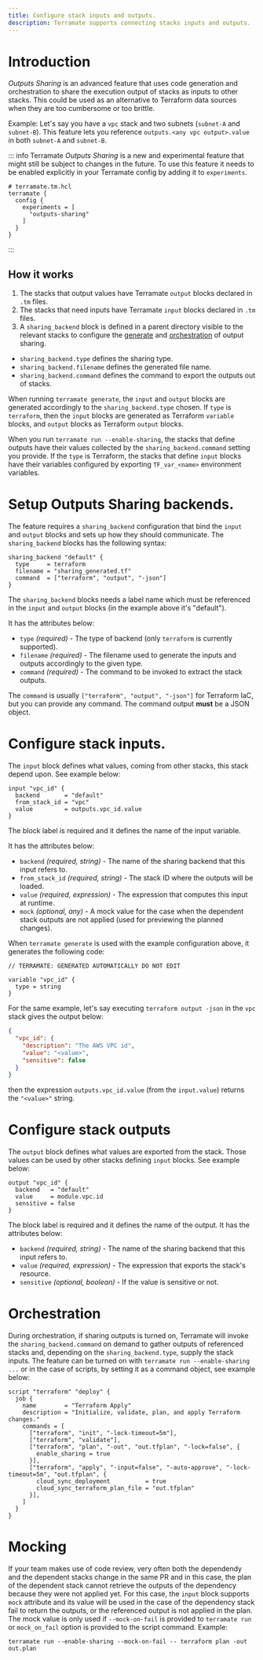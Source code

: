 ```yaml
---
title: Configure stack inputs and outputs.
description: Terramate supports connecting stacks inputs and outputs.
---
```


# Introduction

_Outputs Sharing_  is an advanced feature that uses code generation and 
orchestration to share the execution output of stacks as inputs to other stacks.
This could be used as an alternative to Terraform data sources when they are too 
cumbersome or too brittle.

Example: Let's say you have a `vpc` stack and two subnets (`subnet-A` and `subnet-B`).
This feature lets you reference `outputs.<any vpc output>.value` in both `subnet-A` 
and `subnet-B`.

::: info
Terramate _Outputs Sharing_ is a new and experimental feature that might still be subject to changes in the future.
To use this feature it needs to be enabled explicitly in your Terramate config by adding it to `experiments`.

```hcl
# terramate.tm.hcl
terramate {
  config {
    experiments = [
      "outputs-sharing"
    ]
  }
}
```

:::

## How it works

1. The stacks that output values have Terramate `output` blocks declared in `.tm` files.
2. The stacks that need inputs have Terramate `input` blocks declared in `.tm` files.
3. A `sharing_backend` block is defined in a parent directory visible to the relevant stacks to configure the [generate](../code-generation/index.md) and [orchestration](./index.md) of output sharing.
  - `sharing_backend.type` defines the sharing type.
  - `sharing_backend.filename` defines the generated file name.
  - `sharing_backend.command` defines the command to export the outputs out of stacks.

When running `terramate generate`, the `input` and `output` blocks are generated
accordingly to the `sharing_backend.type` chosen. If `type` is `terraform`, then the
`input` blocks are generated as Terraform `variable` blocks, and `output` blocks as
Terraform `output` blocks.

When you run `terramate run --enable-sharing`, the stacks that define outputs have their values collected by the `sharing_backend.command` setting you provide. If the `type` is Terraform, the stacks that define `input` blocks have their variables configured by exporting `TF_var_<name>` environment variables.

# Setup Outputs Sharing backends.

The feature requires a `sharing_backend` configuration that bind the `input` and `output` blocks and sets up how they should communicate.
The `sharing_backend` blocks has the following syntax:

```
sharing_backend "default" {
  type     = terraform
  filename = "sharing_generated.tf"
  command  = ["terraform", "output", "-json"]
}
```

The `sharing_backend` blocks needs a label name which must be referenced in the `input` and `output` blocks (in the example above it's "default").

It has the attributes below:
- `type` _(required)_ - The type of backend (only `terraform` is currently supported).
- `filename` _(required)_ - The filename used to generate the inputs and outputs accordingly to the given type.
- `command` _(required)_ - The command to be invoked to extract the stack outputs.

The `command` is usually `["terraform", "output", "-json"]` for Terraform IaC, but you can provide any command. The command output **must** be a JSON object.

# Configure stack inputs.

The `input` block defines what values, coming from other stacks, this stack depend upon. See example below:

```hcl
input "vpc_id" {
  backend       = "default"
  from_stack_id = "vpc"
  value         = outputs.vpc_id.value
}
```

The block label is required and it defines the name of the input variable.

It has the attributes below:
- `backend` _(required, string)_ - The name of the sharing backend that this input refers to.
- `from_stack_id` _(required, string)_ - The stack ID where the outputs will be loaded.
- `value` _(required, expression)_ - The expression that computes this input at runtime.
- `mock` _(optional, any)_ - A mock value for the case when the dependent stack outputs are not applied (used for previewing the planned changes).

When `terramate generate` is used with the example configuration above, it generates
the following code:
```
// TERRAMATE: GENERATED AUTOMATICALLY DO NOT EDIT

variable "vpc_id" {
  type = string
}
```

For the same example, let's say executing `terraform output -json` in the `vpc` stack gives the output below:

```json
{
  "vpc_id": {
    "description": "The AWS VPC id",
    "value": "<value>",
    "sensitive": false
  }
}
```

then the expression `outputs.vpc_id.value` (from the `input.value`) returns the `"<value>"` string.

# Configure stack outputs

The `output` block defines what values are exported from the stack. Those values
can be used by other stacks defining `input` blocks.
See example below:

```
output "vpc_id" {
  backend   = "default"
  value     = module.vpc.id
  sensitive = false
}
```

The block label is required and it defines the name of the output.
It has the attributes below:

- `backend` _(required, string)_ - The name of the sharing backend that this input refers to.
- `value` _(required, expression)_ - The expression that exports the stack's resource.
- `sensitive` _(optional, boolean)_ - If the value is sensitive or not.

# Orchestration

During orchestration, if sharing outputs is turned on, Terramate will invoke the
`sharing_backend.command` on demand to gather outputs of referenced stacks and,
depending on the `sharing_backend.type`, supply the stack inputs.
The feature can be turned on with `terramate run --enable-sharing ...` or in the
case of scripts, by setting it as a command object, see example below:

```hcl
script "terraform" "deploy" {
  job {
    name        = "Terraform Apply"
    description = "Initialize, validate, plan, and apply Terraform changes."
    commands = [
      ["terraform", "init", "-lock-timeout=5m"],
      ["terraform", "validate"],
      ["terraform", "plan", "-out", "out.tfplan", "-lock=false", {
        enable_sharing = true
      }],
      ["terraform", "apply", "-input=false", "-auto-approve", "-lock-timeout=5m", "out.tfplan", {
        cloud_sync_deployment          = true
        cloud_sync_terraform_plan_file = "out.tfplan"
      }],
    ]
  }
}
```

# Mocking

If your team makes use of code review, very often both the dependendy and the 
dependent stacks change in the same PR and in this case, the plan of the 
dependent stack cannot retrieve the outputs of the dependency because
they were not applied yet. For this case, the `input` block supports `mock`
attribute and its value will be used in the case of the dependency stack fail
to return the outputs, or the referenced output is not applied in the plan.
The mock value is only used if `--mock-on-fail` is provided to `terramate run` or
`mock_on_fail` option is provided to the script command.
Example:
```
terramate run --enable-sharing --mock-on-fail -- terraform plan -out out.plan
```
